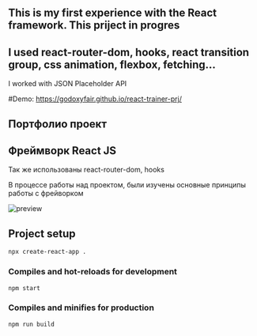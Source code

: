 
## This is my first experience with the React framework. This priject in progres

## I used react-router-dom, hooks, react transition group, css animation, flexbox, fetching...

I worked with JSON Placeholder API

#Demo: https://godoxyfair.github.io/react-trainer-prj/

## Портфолио проект
## Фреймворк React JS

Так же использованы react-router-dom, hooks

В процессе работы над проектом, были изучены основные принципы работы с фрейворком

<img src="src/componets/images/preview.png" alt="preview"/>



## Project setup
```
npx create-react-app . 
```

### Compiles and hot-reloads for development
```
npm start
```

### Compiles and minifies for production
```
npm run build
```
